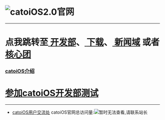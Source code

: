 # ![catoiOS2.0官网](https://pic.imgdb.cn/item/66701716d9c307b7e95e6be5.png)

---


# 点我跳转至[ **开发部**](https://vijos.org/d/catOS_dev/)、[ **下载**](/catoiOS/download.html)、[ **新闻域**](---) 或者[ **核心团**](https://vijos.org/d/catOS_star/)
### [ **catoiOS介绍**](https://www.cnblogs.com/mcr130102/p/18253118)
# [参加catoiOS开发部测试](/d/catOS_test/)

---
* [catoiOS用户交流处](https://group.cnblogs.com/catoiOS/)
catoiOS官网总访问量:![暂时无法查看,请联系站长](https://badges.toozhao.com/badges/01HTRH97ND3F246V3HVM8HCJ0X/blue.svg)

